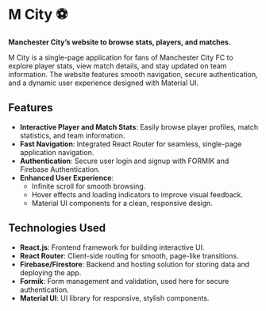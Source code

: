 # M City ⚽

**Manchester City’s website to browse stats, players, and matches.**

M City is a single-page application for fans of Manchester City FC to explore player stats, view match details, and stay updated on team information. The website features smooth navigation, secure authentication, and a dynamic user experience designed with Material UI.

## Features

- **Interactive Player and Match Stats**: Easily browse player profiles, match statistics, and team information.
- **Fast Navigation**: Integrated React Router for seamless, single-page application navigation.
- **Authentication**: Secure user login and signup with FORMIK and Firebase Authentication.
- **Enhanced User Experience**:
  - Infinite scroll for smooth browsing.
  - Hover effects and loading indicators to improve visual feedback.
  - Material UI components for a clean, responsive design.

## Technologies Used

- **React.js**: Frontend framework for building interactive UI.
- **React Router**: Client-side routing for smooth, page-like transitions.
- **Firebase/Firestore**: Backend and hosting solution for storing data and deploying the app.
- **Formik**: Form management and validation, used here for secure authentication.
- **Material UI**: UI library for responsive, stylish components.
